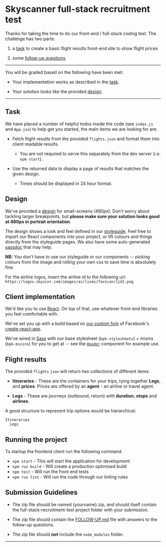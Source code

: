 # Skyscanner full-stack recruitment test



Thanks for taking the time to do our front-end / full-stack coding test. The challenge has two parts:

1) a [task](#task) to create a basic flight results front-end site to show flight prices

2) some [follow-up questions](./FOLLOW-UP.md)

----

You will be graded based on the following have been met:

* Your implementation works as described in the [task](#task).

* Your solution looks like the provided [design](#design).

----

## Task

We have placed a number of helpful todos inside the code (see `index.js` and `App.jsx`) to help get you started, the main items we are looking for are:

- Fetch flight results from the provided `flights.json` and format them into client readable results.
  - You are not required to serve this separately from the dev server (i.e. `npm start`).

- Use the returned data to display a page of results that matches the given design.
  - Times should be displayed in 24 hour format.

## Design

We've provided a [design](./designs/results-small.png) for small-screens (480px). Don't worry about tackling larger breakpoints, but **please make sure your solution looks good at 480px in portrait orientation**.

The design shows a look and feel defined in our [styleguide](https://backpack.github.io/). Feel free to import our React components into your project, or lift colours and things directly from the styleguide pages. We also have some auto-generated [sassdoc](https://backpack.github.io/sassdoc/) that may help.

**NB:** You don't have to use our styleguide or our components -- picking colours from the image and rolling your own css to save time is absolutely fine.

For the airline logos, insert the airline id to the following url: `https://logos.skyscnr.com/images/airlines/favicon/{id}.png`

## Client implementation

We'd like you to use [React](https://facebook.github.io/react/). On top of that, use whatever front-end libraries you feel comfortable with.

We've set you up with a build based on [our custom fork](https://backpack.github.io/using/backpack-react-scripts) of Facebook's [create-react-app](https://github.com/facebookincubator/create-react-app).

We've wired in [Sass](http://sass-lang.com/) with our base stylesheet (`bpk-stylesheets`) + mixins (`bpk-mixins`) for you to get at -- see the [`Header`](./client/src/components/Header/Header.jsx) component for example use.

## Flight results

The provided `flights` `json` will return two collections of different items:

* **Itineraries** - These are the containers for your trips, tying together **Legs**, and **prices**. Prices are offered by an **agent** - an airline or travel agent.

* **Legs** - These are journeys (outbound, return) with **duration**, **stops** and **airlines**.

A good structure to represent trip options would be hierarchical:

```
Itineraries
  Legs
```

## Running the project

To startup the frontend client run the following command.

* `npm start` - This will start the application for development
* `npm run build` - Will create a production optimised build
* `npm test` - Will run the front end tests
* `npm run lint` - Will run the code through our linting rules

## Submission Guidelines

* The zip file should be named {yourname}.zip, and should itself contain the full-stack-recruitment-test project folder with your submission.

* The zip file should contain the [FOLLOW-UP.md](./FOLLOW-UP.md) file with answers to the follow-up questions.

* The zip file should **not** include the `node_modules` folder.


----